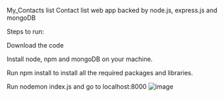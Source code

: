 My_Contacts list
Contact list web app backed by node.js, express.js and mongoDB

Steps to run:

Download the code

Install node, npm and mongoDB on your machine.

Run npm install to install all the required packages and libraries.

Run nodemon index.js and go to localhost:8000
![image](https://user-images.githubusercontent.com/71762248/206837689-47a069b3-577b-4c79-8afb-6e4a085fc36a.png)
